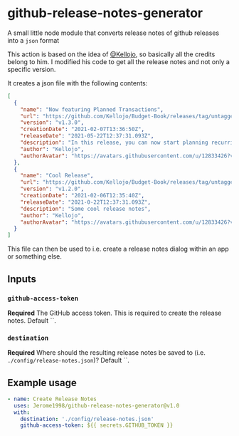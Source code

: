 # github-release-notes-generator

A small little node module that converts release notes of github releases into a `json` format

This action is based on the idea of [@Kellojo](https://github.com/Kellojo), so basically all the credits belong to him.
I modified his code to get all the release notes and not only a specific version.

It creates a json file with the following contents:

```json
[
  {
    "name": "Now featuring Planned Transactions",
    "url": "https://github.com/Kellojo/Budget-Book/releases/tag/untagged-605ac3664b967afc4552",
    "version": "v1.3.0",
    "creationDate": "2021-02-07T13:36:50Z",
    "releaseDate": "2021-05-22T12:37:31.093Z",
    "description": "In this release, you can now start planning recurring transactions with the new transaction planning feature.\r\nThis way you can easily automate your income and expense tracking for recurring payments (i.e. rent, salary, etc.).\r\nTransactions can be planned to recur on a daily, weekly, monthly, yearly basis.\r\n\r\nOther smaller enhancements have been added:\r\n- Besides that you can now find the used open source packages in the user help menu.\r\n- The onboarding has been updated to showcase the features of the app\r\n- Some smaller UI enhancements have been added\r\n- The app is now signed and notarized for (Mac OS only). This makes installation easier, as Mac OS will no longer show it as an untrusted app. \r\n- The MIT license has been removed and the project is from now on licensed under the [Commons Clause license](https://commonsclause.com/)",
    "author": "Kellojo",
    "authorAvatar": "https://avatars.githubusercontent.com/u/12833426?v=4"
  },
  {
    "name": "Cool Release",
    "url": "https://github.com/Kellojo/Budget-Book/releases/tag/untagged-605ac3664b967afc4552",
    "version": "v1.2.0",
    "creationDate": "2021-02-06T12:35:40Z",
    "releaseDate": "2021-0-22T12:37:31.093Z",
    "description": "Some cool release notes",
    "author": "Kellojo",
    "authorAvatar": "https://avatars.githubusercontent.com/u/12833426?v=4"
  }
]
```

This file can then be used to i.e. create a release notes dialog within an app or something else.

## Inputs

### `github-access-token`

**Required** The GitHub access token. This is required to create the release notes. Default ``.

### `destination`

**Required** Where should the resulting release notes be saved to (i.e. `./config/release-notes.json`)? Default ``.

## Example usage

```yaml
- name: Create Release Notes
  uses: Jerome1998/github-release-notes-generator@v1.0
  with:
    destination: './config/release-notes.json'
    github-access-token: ${{ secrets.GITHUB_TOKEN }}
```
